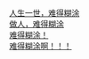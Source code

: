   
[人生一世，难得糊涂](http://www.dianyue.me/archives/612/l34y73444hshr52h/)  
[做人，难得糊涂](http://www.dianyue.me/archives/390/sl3726djofyp31rw/)  
[难得糊涂！](http://www.dianyue.me/archives/381/hzt4noxkgedo6sjj/)  
[难得糊涂啊！！！](http://www.dianyue.me/archives/064/pofhuw6cx5c2nemq/)